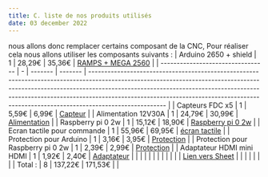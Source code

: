 ```yaml
---
title: C. liste de nos produits utilisés
date: 03 december 2022
---
```

nous allons donc remplacer certains composant de la CNC,
Pour réaliser cela nous allons utiliser les composants suivants :
| Arduino 2650 + shield             | 1 | 28,29€  | 35,36€  | [RAMPS + MEGA 2560](https://www.amazon.fr/gp/product/B07DJ3WBCP/ref=ox_sc_act_title_2?smid=A3M)                                                                                                                                                                                                                                                  |
| --------------------------------- | - | ------- | ------- | ------------------------------------------------------------------------------------------------------------------------------------------------------------------------------------------------------------------------------------------------------------------------------------------------------------------------------------------------ |
| Capteurs FDC x5                   | 1 | 5,59€   | 6,99€   | [Capteur](https://www.amazon.fr/gp/product/B07CQTCF76/ref=ewc_pr_img_1?smid=A3BI8G9NTBZUKM&psc=1)                                                                                                                                                                                                                                                |
| Alimentation 12V30A               | 1 | 24,79€  | 30,99€  | [Alimentation](https://www.amazon.fr/Alimentation-Dalimentation-transformateur-convertisseur-Informatique/dp/B07BLR16PB/ref=asc_df_B07BLR16PB/?tag=googshopfr-21&linkCode=df0&hvadid=227857694355&hvpos=&hvnetw=g&hvrand=5840629368608194234&hvpone=&hvptwo=&hvqmt=&hvdev=c&hvdvcmdl=&hvlocint=&hvlocphy=1006094&hvtargid=pla-460155518594&th=1) |
| Raspberry pi 0 2w                 | 1 | 15,12€  | 18,90€  | [Raspberry pi 0 2w](https://www.kubii.fr/cartes-raspberry-pi/3455-raspberry-pi-zero-2-w-5056561800004.html)                                                                                                                                                                                                                                      |
| Ecran tactile pour commande       | 1 | 55,96€  | 69,95€  | [écran tactile](https://www.kubii.fr/ecrans-supports/2424-ecran-tactile-7-1024x600-capacitif-hdmi-avec-support-kubii-3272496013711.html)                                                                                                                                                                                                         |
| Protection pour Arduino           | 1 | 3,16€   | 3,95€   | [Protection](https://www.kubii.fr/boitiers-fixations/3360-boitier-acrylique-transparent-pour-arduino-mega-2560-rev3-3272496306844.html)                                                                                                                                                                                                          |
| Protection pour Raspberry pi 0 2w | 1 | 2,39€   | 2,99€   | [Protection](https://www.kubii.fr/boitiers-et-supports/2457-boitier-pour-raspberry-pi-zero-kubii-3272496014114.html#/14-couleur-noir)                                                                                                                                                                                                            |
| Adaptateur HDMI mini HDMI         | 1 | 1,92€   | 2,40€   | [Adaptateur](https://www.kubii.fr/cables-adaptateurs-video/2752-cable-hdmi-vers-micro-hdmi-kubii-3272496299573.html?search_query=hdmi&results=194)                                                                                                                                                                                               |
|                                   |   |         |         |                                                                                                                                                                                                                                                                                                                                                  |
|                                   |   |         |         | [Lien vers Sheet](https://docs.google.com/spreadsheets/d/1r5dBYsGRFHLVhhve1QFFlZsF-0hwlCjsHsESk7BJLjg/edit?usp=sharing)                                                                                                                                                                                                                          |
|                                   |   |         |         |                                                                                                                                                                                                                                                                                                                                                  |
| Total :                           | 8 | 137,22€ | 171,53€ |                                                                                                                                                                                                                                                                                                                                                  |
